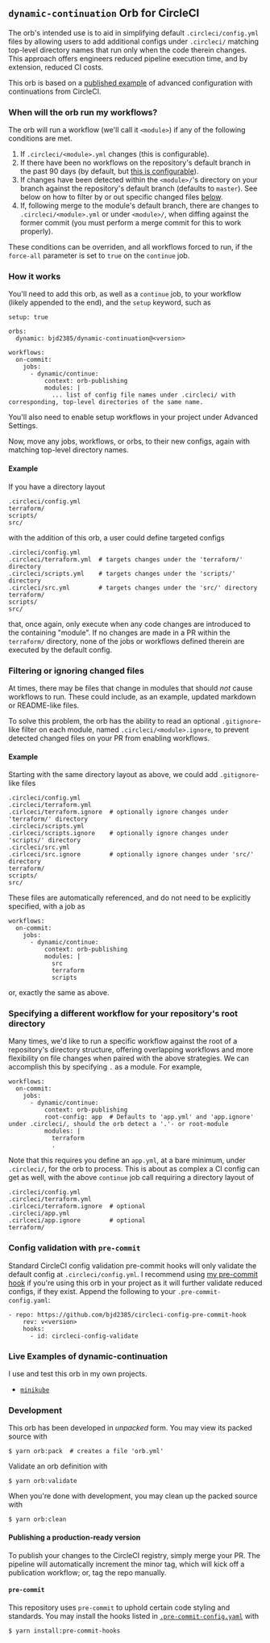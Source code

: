 ## `dynamic-continuation` Orb for CircleCI

The orb's intended use is to aid in simplifying default `.circleci/config.yml` files by allowing users to add additional configs under `.circleci/` matching top-level directory names that run only when the code therein changes. This approach offers engineers reduced pipeline execution time, and by extension, reduced CI costs.

This orb is based on a [published example](https://github.com/circle-makotom/circle-advanced-setup-workflow) of advanced configuration with continuations from CircleCI.

### When will the orb run my workflows?

The orb will run a workflow (we'll call it `<module>`) if any of the following conditions are met.

1. If `.circleci/<module>.yml` changes (this is configurable).
2. If there have been no workflows on the repository's default branch in the past 90 days (by default, but [this is configurable](https://circleci.com/docs/api/v2/#operation/getProjectWorkflowMetrics)).
3. If changes have been detected within the `<module>/`'s directory on your branch against the repository's default branch (defaults to `master`). See below on how to filter by or out specific changed files [below](#filtering-or-ignoring-changed-files).
4. If, following merge to the module's default branch, there are changes to `.circleci/<module>.yml` or under `<module>/`, when diffing against the former commit (you must perform a merge commit for this to work properly).

These conditions can be overriden, and all workflows forced to run, if the `force-all` parameter is set to `true` on the `continue` job.

### How it works

You'll need to add this orb, as well as a `continue` job, to your workflow (likely appended to the end), and the `setup` keyword, such as

```
setup: true

orbs:
  dynamic: bjd2385/dynamic-continuation@<version>

workflows:
  on-commit:
    jobs:
      - dynamic/continue:
          context: orb-publishing
          modules: |
            ... list of config file names under .circleci/ with corresponding, top-level directories of the same name.
```

You'll also need to enable setup workflows in your project under Advanced Settings.

Now, move any jobs, workflows, or orbs, to their new configs, again with matching top-level directory names.

#### Example

If you have a directory layout

```
.circleci/config.yml
terraform/
scripts/
src/
```

with the addition of this orb, a user could define targeted configs

```
.circleci/config.yml
.circleci/terraform.yml  # targets changes under the 'terraform/' directory
.circleci/scripts.yml    # targets changes under the 'scripts/' directory
.circleci/src.yml        # targets changes under the 'src/' directory
terraform/
scripts/
src/
```

that, once again, only execute when any code changes are introduced to the containing "module". If no changes are made in a PR within the `terraform/` directory, none of the jobs or workflows defined therein are executed by the default config.

### Filtering or ignoring changed files

At times, there may be files that change in modules that should _not_ cause workflows to run. These could include, as an example, updated markdown or README-like files.

To solve this problem, the orb has the ability to read an optional `.gitignore`-like filter on each module, named `.circleci/<module>.ignore`, to prevent detected changed files on your PR from enabling workflows.

#### Example

Starting with the same directory layout as above, we could add `.gitignore`-like files

```
.circleci/config.yml
.circleci/terraform.yml
.cirlceci/terraform.ignore  # optionally ignore changes under 'terraform/' directory
.circleci/scripts.yml
.cirlceci/scripts.ignore    # optionally ignore changes under 'scripts/' directory
.circleci/src.yml
.cirlceci/src.ignore        # optionally ignore changes under 'src/' directory
terraform/
scripts/
src/
```

These files are automatically referenced, and do not need to be explicitly specified, with a job as

```
workflows:
  on-commit:
    jobs:
      - dynamic/continue:
          context: orb-publishing
          modules: |
            src
            terraform
            scripts
```

or, exactly the same as above.

### Specifying a different workflow for your repository's root directory

Many times, we'd like to run a specific workflow against the root of a repository's directory structure, offering overlapping workflows and more flexibility on file changes when paired with the above strategies. We can accomplish this by specifying `.` as a module. For example,

```
workflows:
  on-commit:
    jobs:
      - dynamic/continue:
          context: orb-publishing
          root-config: app  # Defaults to 'app.yml' and 'app.ignore' under .circleci/, should the orb detect a '.'- or root-module
          modules: |
            terraform
            .
```

Note that this requires you define an `app.yml`, at a bare minimum, under `.circleci/`, for the orb to process. This is about as complex a CI config can get as well, with the above `continue` job call requiring a directory layout of

```
.circleci/config.yml
.circleci/terraform.yml
.cirlceci/terraform.ignore  # optional
.circleci/app.yml
.cirlceci/app.ignore        # optional
terraform/
```

### Config validation with `pre-commit`

Standard CircleCI config validation pre-commit hooks will only validate the default config at `.circleci/config.yml`. I recommend using [my pre-commit hook](https://github.com/bjd2385/circleci-config-pre-commit-hook) if you're using this orb in your project as it will further validate reduced configs, if they exist. Append the following to your `.pre-commit-config.yaml`:

```
- repo: https://github.com/bjd2385/circleci-config-pre-commit-hook
    rev: v<version>
    hooks:
      - id: circleci-config-validate
```

### Live Examples of dynamic-continuation

I use and test this orb in my own projects.

- [`minikube`](https://github.com/bjd2385/minikube/tree/master/.circleci)

### Development

This orb has been developed in _unpacked_ form. You may view its packed source with

```shell
$ yarn orb:pack  # creates a file 'orb.yml'
```

Validate an orb definition with

```shell
$ yarn orb:validate
```

When you're done with development, you may clean up the packed source with

```shell
$ yarn orb:clean
```

#### Publishing a production-ready version

To publish your changes to the CircleCI registry, simply merge your PR. The pipeline will automatically increment the minor tag, which will kick off a publication workflow; or, tag the repo manually.

#### `pre-commit`

This repository uses `pre-commit` to uphold certain code styling and standards. You may install the hooks listed in [`.pre-commit-config.yaml`](.pre-commit-config.yaml) with

```shell
$ yarn install:pre-commit-hooks
```
